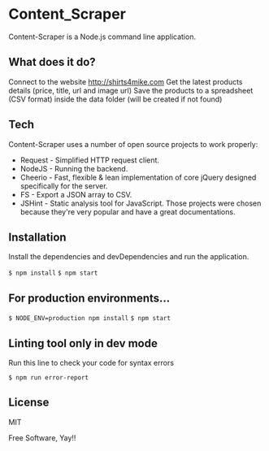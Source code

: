 # Content_Scraper
Content-Scraper is a Node.js command line application.

## What does it do?
Connect to the website http://shirts4mike.com
Get the latest products details (price, title, url and image url)
Save the products to a spreadsheet (CSV format) inside the data folder (will be created if not found)
## Tech
Content-Scraper uses a number of open source projects to work properly:

* Request - Simplified HTTP request client.
* NodeJS - Running the backend.
* Cheerio - Fast, flexible & lean implementation of core jQuery designed specifically for the server.
* FS - Export a JSON array to CSV.
* JSHint - Static analysis tool for JavaScript.
Those projects were chosen because they're very popular and have a great documentations.

## Installation
Install the dependencies and devDependencies and run the application.

`$ npm install`
`$ npm start`
## For production environments...

`$ NODE_ENV=production npm install`
`$ npm start`
## Linting tool only in dev mode
Run this line to check your code for syntax errors

`$ npm run error-report`

## License
MIT

Free Software, Yay!!
